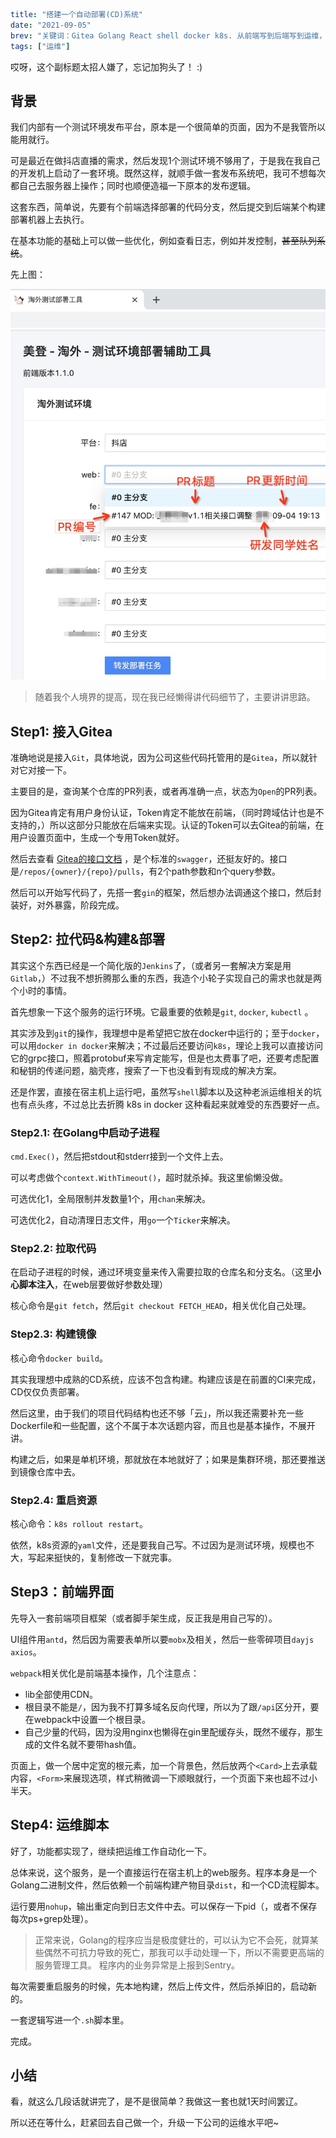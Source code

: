 ```yaml lw-blog-meta
title: "搭建一个自动部署(CD)系统"
date: "2021-09-05"
brev: "关键词：Gitea Golang React shell docker k8s. 从前端写到后端写到运维，害，怎么就没有一个环节能难住我呢？？"
tags: ["运维"]
```

哎呀，这个副标题太招人嫌了，忘记加狗头了！ :)

## 背景

我们内部有一个测试环境发布平台，原本是一个很简单的页面，因为不是我管所以能用就行。

可是最近在做抖店直播的需求，然后发现1个测试环境不够用了，于是我在我自己的开发机上启动了一套环境。既然这样，就顺手做一套发布系统吧，我可不想每次都自己去服务器上操作；同时也顺便造福一下原本的发布逻辑。

这套东西，简单说，先要有个前端选择部署的代码分支，然后提交到后端某个构建部署机器上去执行。

在基本功能的基础上可以做一些优化，例如查看日志，例如并发控制，~~甚至队列系统~~。

先上图：

![成品图](../pic/2021/210905-CD系统效果图.jpg)

> 随着我个人境界的提高，现在我已经懒得讲代码细节了，主要讲讲思路。

## Step1: 接入Gitea

准确地说是接入`Git`，具体地说，因为公司这些代码托管用的是`Gitea`，所以就针对它对接一下。

主要目的是，查询某个仓库的PR列表，或者再准确一点，状态为`Open`的PR列表。

因为Gitea肯定有用户身份认证，Token肯定不能放在前端，（同时跨域估计也是不支持的，）所以这部分只能放在后端来实现。认证的Token可以去Gitea的前端，在用户设置页面中，生成一个专用Token就好。

然后去查看 [Gitea的接口文档](https://try.gitea.io/api/swagger) ，是个标准的`swagger`，还挺友好的。接口是`/repos/{owner}/{repo}/pulls`，有2个path参数和n个query参数。

然后可以开始写代码了，先搭一套`gin`的框架，然后想办法调通这个接口，然后封装好，对外暴露，阶段完成。

## Step2: 拉代码&构建&部署

其实这个东西已经是一个简化版的`Jenkins`了，（或者另一套解决方案是用`Gitlab`，）不过我不想折腾那么重的东西，我造个小轮子实现自己的需求也就是两个小时的事情。

首先想象一下这个服务的运行环境。它最重要的依赖是`git`, `docker`, `kubectl` 。

其实涉及到`git`的操作，我理想中是希望把它放在docker中运行的；至于`docker`，可以用`docker in docker`来解决；不过最后还要访问`k8s`，理论上我可以直接访问它的grpc接口，照着protobuf来写肯定能写，但是也太费事了吧，还要考虑配置和秘钥的传递问题，脑壳疼，搜索了一下也没看到有现成的解决方案。

还是作罢，直接在宿主机上运行吧，虽然写`shell`脚本以及这种老派运维相关的坑也有点头疼，不过总比去折腾 k8s in docker 这种看起来就难受的东西要好一点。

### Step2.1: 在Golang中启动子进程

`cmd.Exec()`，然后把stdout和stderr接到一个文件上去。

可以考虑做个`context.WithTimeout()`，超时就杀掉。我这里偷懒没做。

可选优化1，全局限制并发数量1个，用`chan`来解决。

可选优化2，自动清理日志文件，用`go`一个`Ticker`来解决。

### Step2.2: 拉取代码

在启动子进程的时候，通过环境变量来传入需要拉取的仓库名和分支名。（这里**小心脚本注入**，在web层要做好参数处理）

核心命令是`git fetch`，然后`git checkout FETCH_HEAD`，相关优化自己处理。

### Step2.3: 构建镜像

核心命令`docker build`。

其实我理想中成熟的CD系统，应该不包含构建。构建应该是在前置的CI来完成，CD仅仅负责部署。

然后这里，由于我们的项目代码结构也还不够「云」，所以我还需要补充一些Dockerfile和一些配置，这个不属于本次话题内容，而且也是基本操作，不展开讲。

构建之后，如果是单机环境，那就放在本地就好了；如果是集群环境，那还要推送到镜像仓库中去。

### Step2.4: 重启资源

核心命令：`k8s rollout restart`。

依然，k8s资源的`yaml`文件，还是要我自己写。不过因为是测试环境，规模也不大，写起来挺快的，复制修改一下就完事。

## Step3：前端界面

先导入一套前端项目框架（或者脚手架生成，反正我是用自己写的）。

UI组件用`antd`，然后因为需要表单所以要`mobx`及相关，然后一些零碎项目`dayjs` `axios`。

`webpack`相关优化是前端基本操作，几个注意点：

- lib全部使用CDN。
- 根目录不能是`/`，因为我不打算多域名反向代理，所以为了跟`/api`区分开，要在webpack中设置一个根目录。
- 自己少量的代码，因为没用nginx也懒得在gin里配缓存头，既然不缓存，那生成的文件名就不要带hash值。

页面上，做一个居中定宽的根元素，加一个背景色，然后放两个`<Card>`上去承载内容，`<Form>`来展现选项，样式稍微调一下顺眼就行，一个页面下来也超不过小半天。

## Step4: 运维脚本

好了，功能都实现了，继续把运维工作自动化一下。

总体来说，这个服务，是一个直接运行在宿主机上的web服务。程序本身是一个Golang二进制文件，然后依赖一个前端构建产物目录`dist`，和一个CD流程脚本。

运行要用`nohup`，输出重定向到日志文件中去。可以保存一下pid（，或者不保存每次ps+grep处理）。

> 正常来说，Golang的程序应当是极度健壮的，可以认为它不会死，就算某些偶然不可抗力导致的死亡，那我可以手动处理一下，所以不需要更高端的服务管理工具。
> 程序内的业务异常是上报到Sentry。

每次需要重启服务的时候，先本地构建，然后上传文件，然后杀掉旧的，启动新的。

一套逻辑写进一个`.sh`脚本里。

完成。

## 小结

看，就这么几段话就讲完了，是不是很简单？我做这一套也就1天时间罢辽。

所以还在等什么，赶紧回去自己做一个，升级一下公司的运维水平吧~
